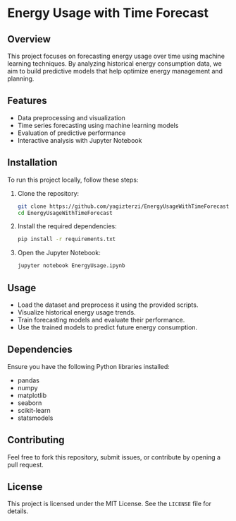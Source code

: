 # Energy Usage with Time Forecast

## Overview
This project focuses on forecasting energy usage over time using machine learning techniques. By analyzing historical energy consumption data, we aim to build predictive models that help optimize energy management and planning.

## Features
- Data preprocessing and visualization
- Time series forecasting using machine learning models
- Evaluation of predictive performance
- Interactive analysis with Jupyter Notebook

## Installation
To run this project locally, follow these steps:

1. Clone the repository:
   ```bash
   git clone https://github.com/yagizterzi/EnergyUsageWithTimeForecast.git
   cd EnergyUsageWithTimeForecast
   ```
2. Install the required dependencies:
   ```bash
   pip install -r requirements.txt
   ```
3. Open the Jupyter Notebook:
   ```bash
   jupyter notebook EnergyUsage.ipynb
   ```

## Usage
- Load the dataset and preprocess it using the provided scripts.
- Visualize historical energy usage trends.
- Train forecasting models and evaluate their performance.
- Use the trained models to predict future energy consumption.

## Dependencies
Ensure you have the following Python libraries installed:
- pandas
- numpy
- matplotlib
- seaborn
- scikit-learn
- statsmodels

## Contributing
Feel free to fork this repository, submit issues, or contribute by opening a pull request.

## License
This project is licensed under the MIT License. See the `LICENSE` file for details.



